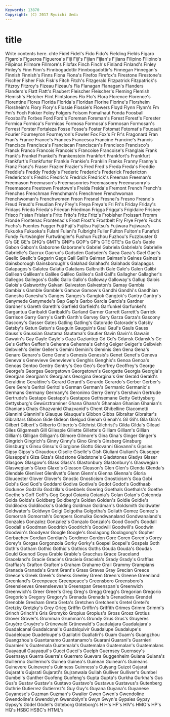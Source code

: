 ```yaml
---
Keywords: 13870 
Copyright: (C) 2017 Ryuichi Ueda
---
```


# title

Write contents here.
chte Fidel Fidel's Fido Fido's Fielding Fields Figaro Figaro's
Figueroa Figueroa's Fiji Fiji's Fijian Fijian's Fijians Filipino Filipino's Filipinos
Fillmore Fillmore's Filofax Finch Finch's Finland Finland's Finley Finley's Finn
Finn's Finnbogadottir Finnbogadottir's Finnegan Finnegan's Finnish Finnish's Finns Fiona Fiona's
Firefox Firefox's Firestone Firestone's Fischer Fisher Fisk Fisk's Fitch Fitch's
Fitzgerald Fitzpatrick Fitzpatrick's Fitzroy Fitzroy's Fizeau Fizeau's Fla Flanagan Flanagan's
Flanders Flanders's Flatt Flatt's Flaubert Fleischer Fleischer's Fleming Flemish Flemish's
Fletcher Flint Flintstones Flo Flo's Flora Florence Florence's Florentine Flores
Florida Florida's Floridan Florine Florine's Florsheim Florsheim's Flory Flory's Flossie
Flossie's Flowers Floyd Flynn Flynn's Fm Fm's Foch Fokker Foley
Folgers Folsom Fomalhaut Fonda Foosball Foosball's Forbes Ford Ford's Foreman
Foreman's Forest Forest's Forester Formica Formica's Formicas Formosa Formosa's Formosan
Formosan's Forrest Forster Fortaleza Fosse Fosse's Foster Fotomat Fotomat's Foucault
Fourier Fourneyron Fourneyron's Fowler Fox Fox's Fr Fr's Fragonard Fran
Fran's France France's Frances Francesca Francine Francine's Francis Francisca Francisca's
Franciscan Franciscan's Francisco Francisco's Franck Franco Francois Francois's Francoise Francoise's
Franglais Frank Frank's Frankel Frankel's Frankenstein Frankfort Frankfort's Frankfurt Frankfurt's
Frankfurter Frankie Frankie's Franklin Franks Franny Franny's Franz Franz's Fraser
Frazier Frazier's Fred Fred's Freda Freda's Freddie Freddie's Freddy Freddy's
Frederic Frederic's Frederick Fredericton Fredericton's Fredric Fredric's Fredrick Fredrick's Freeman
Freeman's Freemason Freemason's Freemasonries Freemasonry Freemasonry's Freemasons Freetown Freetown's Freida
Freida's Fremont French French's Frenches Frenchman Frenchman's Frenchmen Frenchwoman Frenchwoman's
Frenchwomen Freon Fresnel Fresnel's Fresno Fresno's Freud Freud's Freudian Frey
Frey's Freya Freya's Fri Fri's Friday Friday's Fridays Frieda Frieda's
Friedan Friedman Frigga Frigga's Frigidaire Frisbee Frisco Frisian Frisian's Frito
Frito's Fritz Fritz's Frobisher Froissart Fromm Fronde Frontenac Frontenac's Frost
Frost's Frostbelt Fry Frye Frye's Fuchs Fuchs's Fuentes Fugger Fuji
Fuji's Fujitsu Fujitsu's Fujiwara Fujiwara's Fukuoka Fukuoka's Fulani Fulani's Fulbright
Fuller Fulton Fulton's Funafuti Fundy Furtwängler Furtwängler's Fushun Fuzhou Fuzhou's
Fuzzbuster G G's GE GE's GHQ's GMT's GNP's GOP's GP's
GTE GTE's Ga Ga's Gable Gabon Gabon's Gaborone Gaborone's Gabriel
Gabriela Gabriela's Gabrielle Gabrielle's Gacrux Gacrux's Gadsden Gadsden's Gaea Gaea's
Gael Gael's Gaelic Gaelic's Gagarin Gage Gail Gail's Gaiman Gaiman's
Gaines Gaines's Gainsborough Gainsborough's Galahad Galahad's Galahads Galapagos Galapagos's Galatea
Galatia Galatians Galbraith Gale Gale's Galen Galibi Galilean Galilean's Galilee
Galileo Galileo's Gall Gall's Gallagher Gallagher's Gallegos Gallegos's Gallic Gallo
Gallo's Galloway Galloway's Gallup Galois Galois's Galsworthy Galvani Galveston Galveston's
Gamay Gambia Gambia's Gamble Gamble's Gamow Gamow's Gandhi Gandhi's Gandhian
Ganesha Ganesha's Ganges Ganges's Gangtok Gangtok's Gantry Gantry's Ganymede Ganymede's
Gap Gap's Garbo Garcia Garcia's Gardner Gardner's Gareth Gareth's Garfield
Garfield's Garfunkel Garfunkel's Gargantua Garibaldi Garibaldi's Garland Garner Garrett Garrett's
Garrick Garrison Garry Garry's Garth Garth's Garvey Gary Garza Garza's
Gascony Gascony's Gasser Gates Gatling Gatling's Gatorade Gatorade's Gatsby Gatsby's
Gatun Gatun's Gauguin Gauguin's Gaul Gaul's Gauls Gauss Gauss's Gaussian
Gautama Gautama's Gautier Gavin Gavin's Gawain Gawain's Gay Gayle Gayle's
Gaza Gaziantep Gd Gd's Gdansk Gdansk's Ge Ge's Geffen Geffen's
Gehenna Gehenna's Gehrig Geiger Geiger's Gelbvieh Gelbvieh's Geller Geller's Gemini
Gemini's Geminis Gen Gena Gena's Genaro Genaro's Gene Gene's Genesis
Genesis's Genet Genet's Geneva Geneva's Genevieve Genevieve's Genghis Genghis's Genoa
Genoa's Genoas Gentoo Gentry Gentry's Geo Geo's Geoffrey Geoffrey's George
George's Georges Georgetown Georgetown's Georgette Georgia Georgia's Georgian Georgian's Georgians
Georgina Georgina's Ger Gerald Gerald's Geraldine Geraldine's Gerard Gerard's Gerardo
Gerardo's Gerber Gerber's Gere Gere's Geritol Geritol's German German's Germanic
Germanic's Germans Germany Germany's Geronimo Gerry Gerry's Gershwin Gertrude Gertrude's
Gestapo Gestapo's Gestapos Gethsemane Getty Gettysburg Gettysburg's Gewürztraminer Ghana Ghana's
Ghanaian Ghanian Ghanian's Ghanians Ghats Ghazvanid Ghazvanid's Ghent Ghibelline Giacometti
Giannini Giannini's Giauque Giauque's Gibbon Gibbs Gibraltar Gibraltar's Gibraltars Gibson
Gide Gideon Gielgud Gienah Gienah's Gil Gil's Gila Gila's Gilbert
Gilbert's Gilberto Gilberto's Gilchrist Gilchrist's Gilda Gilda's Gilead Giles Gilgamesh
Gill Gillespie Gillette Gillette's Gilliam Gilliam's Gillian Gillian's Gilligan Gilligan's
Gilmore Gilmore's Gina Gina's Ginger Ginger's Gingrich Gingrich's Ginny Ginny's
Gino Gino's Ginsberg Ginsburg Ginsburg's Ginsu Ginsu's Giorgione Giotto Giovanni
Giovanni's Gipsies Gipsy Gipsy's Giraudoux Giselle Giselle's Gish Giuliani Giuliani's
Giuseppe Giuseppe's Giza Giza's Gladstone Gladstone's Gladstones Gladys Glaser Glasgow
Glasgow's Glass Glass's Glastonbury Glastonbury's Glaswegian Glaswegian's Glaxo Glaxo's Gleason
Gleason's Glen Glen's Glenda Glenda's Glendale Glenlivet Glenlivet's Glenn Glenn's
Glenna Glenna's Gloria Gloucester Glover Glover's Gnostic Gnosticism Gnosticism's Goa
Gobi Gobi's God God's Goddard Godiva Godiva's Godot Godot's Godthaab
Godunov Godzilla Godzilla's Goebbels Goering Goethals Goethals's Goethe Goethe's Goff
Goff's Gog Gogol Goiania Goiania's Golan Golan's Golconda Golda Golda's
Goldberg Goldberg's Golden Golden's Goldie Goldie's Goldilocks Goldilocks's Golding Goldman
Goldman's Goldsmith Goldwater Goldwater's Goldwyn Golgi Golgotha Golgotha's Goliath Gomez
Gomez's Gomorrah Gomorrah's Gompers Gomulka Gondwanaland Gondwanaland's Gonzales Gonzalez Gonzalez's
Gonzalo Gonzalo's Good Good's Goodall Goodall's Goodman Goodrich Goodrich's Goodwill
Goodwill's Goodwin Goodwin's Goodyear Google Google's Goolagong Goolagong's Gopher Gorbachev
Gordian Gordian's Gordimer Gordon Gore Goren Goren's Gorey Gorey's Gorgas
Gorgonzola Gorky Gorky's Gospel Gospel's Gospels Goth Goth's Gotham Gothic
Gothic's Gothics Goths Gouda Gouda's Goudas Gould Gounod Goya Grable
Grable's Gracchus Grace Graceland Graceland's Gracie Gracie's Graciela Graciela's Grady
Grady's Graffias Graffias's Grafton Grafton's Graham Grahame Grail Grammy Grampians
Granada Granada's Grant Grant's Grass Graves Gray Grecian Greece Greece's
Greek Greek's Greeks Greeley Green Green's Greene Greenland Greenland's Greenpeace
Greenpeace's Greensboro Greensboro's Greensleeves Greensleeves's Greenspan Greenspan's Greenwich Greenwich's Greer
Greer's Greg Greg's Gregg Gregg's Gregorian Gregorio Gregorio's Gregory Gregory's
Grenada Grenada's Grenadines Grendel Grenoble Gresham Greta Greta's Gretchen Gretchen's
Gretel Gretel's Gretzky Gretzky's Grey Grieg Griffin Griffin's Griffith Grimes
Grimm Grimm's Grinch Grinch's Gris Gromyko Gropius Gropius's Gross Grosz
Grotius Grover Grover's Grumman Grumman's Grundy Grus Grus's Gruyeres Gruyère
Gruyère's Grünewald Grünewald's Guadalajara Guadalajara's Guadalcanal Guadalcanal's Guadalquivir Guadalupe Guadalupe's
Guadeloupe Guadeloupe's Guallatiri Guallatiri's Guam Guam's Guangzhou Guangzhou's Guantanamo Guantanamo's
Guarani Guarani's Guarnieri Guarnieri's Guatemala Guatemala's Guatemalan Guatemalan's Guatemalans Guayaquil
Guayaquil's Gucci Gucci's Guelph Guernsey Guernsey's Guernseys Guerra Guerra's Guerrero
Guevara Guggenheim Guiana Guiana's Guillermo Guillermo's Guinea Guinea's Guinean Guinean's
Guineans Guinevere Guinevere's Guinness Guinness's Guiyang Guizot Gujarat Gujarat's Gujarati
Gujarati's Gujranwala Gullah Gulliver Gulliver's Gumbel Gumbel's Gunther Guofeng Guofeng's
Gupta Gupta's Gurkha Gurkha's Gus Gus's Gustav Gustav's Gustavo Gustavo's
Gustavus Gustavus's Gutenberg Guthrie Gutierrez Gutierrez's Guy Guy's Guyana Guyana's
Guyanese Guyanese's Guzman Guzman's Gwalior Gwen Gwen's Gwendoline Gwendoline's Gwendolyn
Gwendolyn's Gwyn Gwyn's Gypsies Gypsy Gypsy's Gödel Gödel's Göteborg Göteborg's
H H's HF's HIV's HMO's HP's HQ's HSBC HSBC's HTML's
